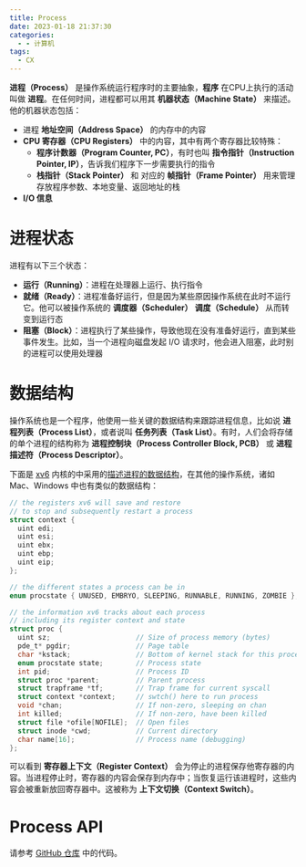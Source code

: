 ```yaml
---
title: Process
date: 2023-01-18 21:37:30
categories:
  - - 计算机
tags:
  - CX
---
```


**进程（Process）** 是操作系统运行程序时的主要抽象，**程序** 在CPU上执行的活动叫做 **进程**。在任何时间，进程都可以用其 **机器状态（Machine State）** 来描述。他的机器状态包括：

- 进程 **地址空间（Address Space）** 的内存中的内容
- **CPU 寄存器（CPU Registers）** 中的内容，其中有两个寄存器比较特殊：
	- **程序计数器（Program Counter, PC）**，有时也叫 **指令指针（Instruction Pointer, IP）**，告诉我们程序下一步需要执行的指令
	- **栈指针（Stack Pointer）** 和 对应的 **帧指针（Frame Pointer）** 用来管理存放程序参数、本地变量、返回地址的栈
- **I/O 信息**

# 进程状态

进程有以下三个状态：

- **运行（Running）**：进程在处理器上运行、执行指令
- **就绪（Ready）**：进程准备好运行，但是因为某些原因操作系统在此时不运行它。他可以被操作系统的 **调度器（Scheduler）** **调度（Schedule）** 从而转变到运行态
- **阻塞（Block）**：进程执行了某些操作，导致他现在没有准备好运行，直到某些事件发生。比如，当一个进程向磁盘发起 I/O 请求时，他会进入阻塞，此时别的进程可以使用处理器

# 数据结构

操作系统也是一个程序，他使用一些关键的数据结构来跟踪进程信息，比如说 **进程列表（Process List）**，或者说叫 **任务列表（Task List）**。有时，人们会将存储的单个进程的结构称为 **进程控制块（Process Controller Block, PCB）** 或 **进程描述符（Process Descriptor）**。

下面是 [xv6](https://pdos.csail.mit.edu/6.828/2012/xv6.html) 内核的中采用的[描述进程的数据结构](https://github.com/mit-pdos/xv6-public/blob/HEAD/proc.h#L27-L52)，在其他的操作系统，诸如 Mac、Windows 中也有类似的数据结构：

```c
// the registers xv6 will save and restore
// to stop and subsequently restart a process
struct context {
  uint edi;
  uint esi;
  uint ebx;
  uint ebp;
  uint eip;
};

// the different states a process can be in
enum procstate { UNUSED, EMBRYO, SLEEPING, RUNNABLE, RUNNING, ZOMBIE };

// the information xv6 tracks about each process
// including its register context and state
struct proc {
  uint sz;                     // Size of process memory (bytes)
  pde_t* pgdir;                // Page table
  char *kstack;                // Bottom of kernel stack for this process
  enum procstate state;        // Process state
  int pid;                     // Process ID
  struct proc *parent;         // Parent process
  struct trapframe *tf;        // Trap frame for current syscall
  struct context *context;     // swtch() here to run process
  void *chan;                  // If non-zero, sleeping on chan
  int killed;                  // If non-zero, have been killed
  struct file *ofile[NOFILE];  // Open files
  struct inode *cwd;           // Current directory
  char name[16];               // Process name (debugging)
};
```

可以看到 **寄存器上下文（Register Context）** 会为停止的进程保存他寄存器的内容。当进程停止时，寄存器的内容会保存到内存中；当恢复运行该进程时，这些内容会被重新放回寄存器中。这被称为 **上下文切换（Context Switch）**。

# Process API

请参考 [GitHub 仓库](https://github.com/Hyuain/os-practices/tree/main/process) 中的代码。